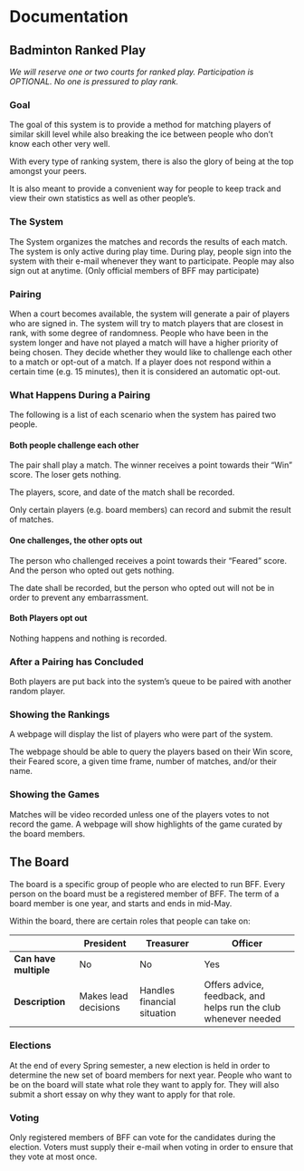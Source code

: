 # Documentation

## Badminton Ranked Play
*We will reserve one or two courts for ranked play. Participation is OPTIONAL. No one is pressured to play rank.*

### Goal
The goal of this system is to provide a method for matching players of similar skill level while also breaking the ice between people who don’t know each other very well. 

With every type of ranking system, there is also the glory of being at the top amongst your peers.

It is also meant to provide a convenient way for people to keep track and view their own statistics as well as other people’s.

### The System
The System organizes the matches and records the results of each match. The system is only active during play time. During play, people sign into the system with their e-mail whenever they want to participate. People may also sign out at anytime. (Only official members of BFF may participate)

### Pairing
When a court becomes available, the system will generate a pair of players who are signed in. The system will try to match players that are closest in rank, with some degree of randomness. People who have been in the system longer and have not played a match will have a higher priority of being chosen. They decide whether they would like to challenge each other to a match or opt-out of a match. If a player does not respond within a certain time (e.g. 15 minutes), then it is considered an automatic opt-out. 

### What Happens During a Pairing
The following is a list of each scenario when the system has paired two people.

#### Both people challenge each other
The pair shall play a match. The winner receives a point towards their “Win” score. The loser gets nothing.

The players, score, and date of the match shall be recorded. 

Only certain players (e.g. board members) can record and submit the result of matches.

#### One challenges, the other opts out
The person who challenged receives a point towards their “Feared” score. And the person who opted out gets nothing. 

The date shall be recorded, but the person who opted out will not be in order to prevent any embarrassment. 

#### Both Players opt out
Nothing happens and nothing is recorded. 

### After a Pairing has Concluded
Both players are put back into the system’s queue to be paired with another random player. 

### Showing the Rankings
A webpage will display the list of players who were part of the system. 

The webpage should be able to query the players based on their Win score, their Feared score, a given time frame, number of matches, and/or their name.  

### Showing the Games
Matches will be video recorded unless one of the players votes to not record the game. A webpage will show highlights of the game curated by the board members.

## The Board
The board is a specific group of people who are elected to run BFF. Every person on the board must be a registered member of BFF. The term of a board member is one year, and starts and ends in mid-May.

Within the board, there are certain roles that people can take on:

|	                      | President	            | Treasurer	                  | Officer |
|-----------------------|-----------------------|-----------------------------|---------|
| **Can have multiple**	| No	                  | No                          |	Yes     |
| **Description**	      | Makes lead decisions	| Handles financial situation	| Offers advice, feedback, and helps run the club whenever needed |

### Elections
At the end of every Spring semester, a new election is held in order to determine the new set of board members for next year. People who want to be on the board will state what role they want to apply for. They will also submit a short essay on why they want to apply for that role.

### Voting
Only registered members of BFF can vote for the candidates during the election. Voters must supply their e-mail when voting in order to ensure that they vote at most once.
